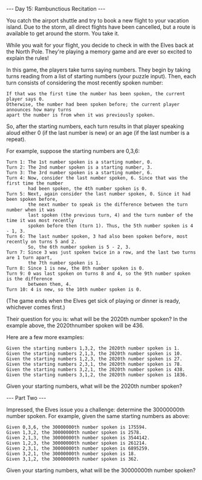 
--- Day 15: Rambunctious Recitation ---

You catch the airport shuttle and try to book a new flight to your vacation island. Due to
the storm, all direct flights have been cancelled, but a route is available to get around the
storm. You take it.

While you wait for your flight, you decide to check in with the Elves back at the North Pole.
They're playing a memory game and are ever so excited to explain the rules!

In this game, the players take turns saying numbers. They begin by taking turns reading
from a list of starting numbers (your puzzle input). Then, each turn consists of considering
the most recently spoken number:

    If that was the first time the number has been spoken, the current player says 0.
    Otherwise, the number had been spoken before; the current player announces how many turns
    apart the number is from when it was previously spoken.

So, after the starting numbers, each turn results in that player speaking aloud either
0 (if the last number is new) or an age (if the last number is a repeat).

For example, suppose the starting numbers are 0,3,6:

    Turn 1: The 1st number spoken is a starting number, 0.
    Turn 2: The 2nd number spoken is a starting number, 3.
    Turn 3: The 3rd number spoken is a starting number, 6.
    Turn 4: Now, consider the last number spoken, 6. Since that was the first time the number
            had been spoken, the 4th number spoken is 0.
    Turn 5: Next, again consider the last number spoken, 0. Since it had been spoken before,
            the next number to speak is the difference between the turn number when it was
            last spoken (the previous turn, 4) and the turn number of the time it was most recently
            spoken before then (turn 1). Thus, the 5th number spoken is 4 - 1, 3.
    Turn 6: The last number spoken, 3 had also been spoken before, most recently on turns 5 and 2.
            So, the 6th number spoken is 5 - 2, 3.
    Turn 7: Since 3 was just spoken twice in a row, and the last two turns are 1 turn apart,
            the 7th number spoken is 1.
    Turn 8: Since 1 is new, the 8th number spoken is 0.
    Turn 9: 0 was last spoken on turns 8 and 4, so the 9th number spoken is the difference
            between them, 4.
    Turn 10: 4 is new, so the 10th number spoken is 0.

(The game ends when the Elves get sick of playing or dinner is ready, whichever comes first.)

Their question for you is:
what will be the 2020th number spoken? In the example above, the 2020thnumber spoken will be 436.

Here are a few more examples:

    Given the starting numbers 1,3,2, the 2020th number spoken is 1.
    Given the starting numbers 2,1,3, the 2020th number spoken is 10.
    Given the starting numbers 1,2,3, the 2020th number spoken is 27.
    Given the starting numbers 2,3,1, the 2020th number spoken is 78.
    Given the starting numbers 3,2,1, the 2020th number spoken is 438.
    Given the starting numbers 3,1,2, the 2020th number spoken is 1836.

Given your starting numbers, what will be the 2020th number spoken?

--- Part Two ---

Impressed, the Elves issue you a challenge: determine the 30000000th number spoken. For example, given the same starting numbers as above:

    Given 0,3,6, the 30000000th number spoken is 175594.
    Given 1,3,2, the 30000000th number spoken is 2578.
    Given 2,1,3, the 30000000th number spoken is 3544142.
    Given 1,2,3, the 30000000th number spoken is 261214.
    Given 2,3,1, the 30000000th number spoken is 6895259.
    Given 3,2,1, the 30000000th number spoken is 18.
    Given 3,1,2, the 30000000th number spoken is 362.

Given your starting numbers, what will be the 30000000th number spoken?

